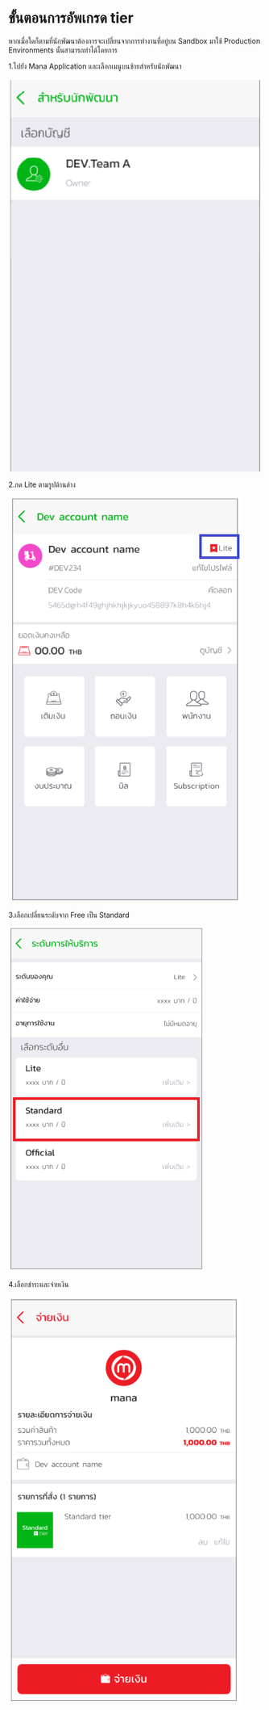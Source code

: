 # ขั้นตอนการอัพเกรด tier
หากเมื่อใดก็ตามที่นักพัฒนาต้องการจะเปลี่ยนจากการทำงานที่อยู่บน Sandbox มาใช้ Production Environments นั้นสามารถทำได้โดยการ

1.ไปยัง Mana Application และเลือกเมนูบนซ้ายสำหรับนักพัฒนา

![a](../img/Quickstarts/gs12.PNG)

2.กด Lite ตามรูปด้านล่าง

![a](../img/tireChange/lite.png)

3.เลือกเปลี่ยนระดับจาก Free เป็น Standard  

![a](../img/tireChange/select_tier.PNG)


4.เลือกชำระและจ่ายเงิน

![a](../img/tireChange/payment.png)


